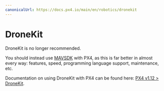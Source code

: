 ```yaml
---
canonicalUrl: https://docs.px4.io/main/en/robotics/dronekit
---
```


# DroneKit

DroneKit is no longer recommended.

You should instead use [MAVSDK](https://mavsdk.mavlink.io/) with PX4, as this is far better in almost every way: features, speed, programming language support, maintenance, etc.

Documentation on using DroneKit with PX4 can be found here: [PX4 v1.12 > DroneKit](https://docs.px4.io/v1.12/en/robotics/dronekit.html).